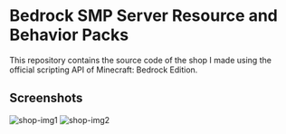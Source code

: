 # Bedrock SMP Server Resource and Behavior Packs

This repository contains the source code of the shop I made using the official scripting API of Minecraft: Bedrock Edition.

## Screenshots

![shop-img1]("./shop-img1.jpg")
![shop-img2]("./shop-img2.jpg")
